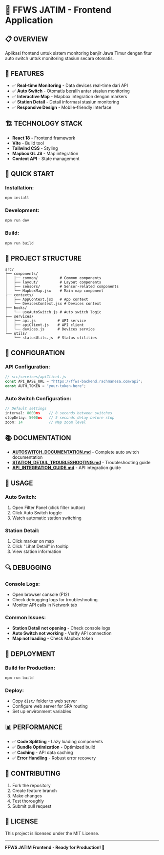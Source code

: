 # 🚀 FFWS JATIM - Frontend Application

## 📋 **OVERVIEW**

Aplikasi frontend untuk sistem monitoring banjir Jawa Timur dengan fitur auto switch untuk monitoring stasiun secara otomatis.

## 🎯 **FEATURES**

- ✅ **Real-time Monitoring** - Data devices real-time dari API
- ✅ **Auto Switch** - Otomatis beralih antar stasiun monitoring
- ✅ **Interactive Map** - Mapbox integration dengan markers
- ✅ **Station Detail** - Detail informasi stasiun monitoring
- ✅ **Responsive Design** - Mobile-friendly interface

## 🏗️ **TECHNOLOGY STACK**

- **React 18** - Frontend framework
- **Vite** - Build tool
- **Tailwind CSS** - Styling
- **Mapbox GL JS** - Map integration
- **Context API** - State management

## 🚀 **QUICK START**

### **Installation:**
```bash
npm install
```

### **Development:**
```bash
npm run dev
```

### **Build:**
```bash
npm run build
```

## 📁 **PROJECT STRUCTURE**

```
src/
├── components/
│   ├── common/          # Common components
│   ├── layout/          # Layout components
│   ├── sensors/         # Sensor-related components
│   └── MapboxMap.jsx    # Main map component
├── contexts/
│   ├── AppContext.jsx   # App context
│   └── DevicesContext.jsx # Devices context
├── hooks/
│   └── useAutoSwitch.js # Auto switch logic
├── services/
│   ├── api.js          # API service
│   ├── apiClient.js    # API client
│   └── devices.js      # Devices service
└── utils/
    └── statusUtils.js  # Status utilities
```

## 🔧 **CONFIGURATION**

### **API Configuration:**
```javascript
// src/services/apiClient.js
const API_BASE_URL = "https://ffws-backend.rachmanesa.com/api";
const AUTH_TOKEN = "your-token-here";
```

### **Auto Switch Configuration:**
```javascript
// Default settings
interval: 8000ms    // 8 seconds between switches
stopDelay: 5000ms   // 5 seconds delay before stop
zoom: 14            // Map zoom level
```

## 📚 **DOCUMENTATION**

- **[AUTOSWITCH_DOCUMENTATION.md](./AUTOSWITCH_DOCUMENTATION.md)** - Complete auto switch documentation
- **[STATION_DETAIL_TROUBLESHOOTING.md](./STATION_DETAIL_TROUBLESHOOTING.md)** - Troubleshooting guide
- **[API_INTEGRATION_GUIDE.md](./API_INTEGRATION_GUIDE.md)** - API integration guide

## 🎯 **USAGE**

### **Auto Switch:**
1. Open Filter Panel (click filter button)
2. Click Auto Switch toggle
3. Watch automatic station switching

### **Station Detail:**
1. Click marker on map
2. Click "Lihat Detail" in tooltip
3. View station information

## 🔍 **DEBUGGING**

### **Console Logs:**
- Open browser console (F12)
- Check debugging logs for troubleshooting
- Monitor API calls in Network tab

### **Common Issues:**
- **Station Detail not opening** - Check console logs
- **Auto Switch not working** - Verify API connection
- **Map not loading** - Check Mapbox token

## 🚀 **DEPLOYMENT**

### **Build for Production:**
```bash
npm run build
```

### **Deploy:**
- Copy `dist/` folder to web server
- Configure web server for SPA routing
- Set up environment variables

## 📊 **PERFORMANCE**

- ✅ **Code Splitting** - Lazy loading components
- ✅ **Bundle Optimization** - Optimized build
- ✅ **Caching** - API data caching
- ✅ **Error Handling** - Robust error recovery

## 🤝 **CONTRIBUTING**

1. Fork the repository
2. Create feature branch
3. Make changes
4. Test thoroughly
5. Submit pull request

## 📄 **LICENSE**

This project is licensed under the MIT License.

---

**FFWS JATIM Frontend - Ready for Production! 🚀**
